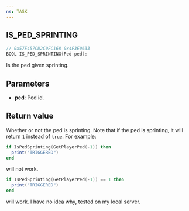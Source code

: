 ```yaml
---
ns: TASK
---
```

## IS_PED_SPRINTING

```c
// 0x57E457CD2C0FC168 0x4F3E0633
BOOL IS_PED_SPRINTING(Ped ped);
```
Is the ped given sprinting.

## Parameters
* **ped**: Ped id.

## Return value
Whether or not the ped is sprinting. Note that if the ped is sprinting, it will return `1` instead of `true`.
For example:

```lua
if IsPedSprinting(GetPlayerPed(-1)) then
  print("TRIGGERED")
end
```
will not work.

```lua
if IsPedSprinting(GetPlayerPed(-1)) == 1 then
  print("TRIGGERED")
end
```
will work. I have no idea why, tested on my local server.

